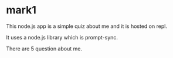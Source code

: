 # mark1
This node.js app is a simple quiz about me and it is hosted on repl.

It uses a node.js library which is prompt-sync.

There are 5 question about me.
